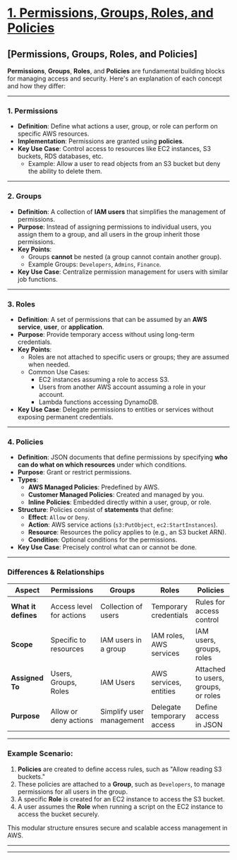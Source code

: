 # [1. Permissions, Groups, Roles, and Policies](#permissions-groups-roles-and-policies)

## [Permissions, Groups, Roles, and Policies]
**Permissions**, **Groups**, **Roles**, and **Policies** are fundamental building blocks for managing access and security. Here's an explanation of each concept and how they differ:

---

### 1. **Permissions**
- **Definition**: Define what actions a user, group, or role can perform on specific AWS resources.
- **Implementation**: Permissions are granted using **policies**.
- **Key Use Case**: Control access to resources like EC2 instances, S3 buckets, RDS databases, etc.
  - Example: Allow a user to read objects from an S3 bucket but deny the ability to delete them.

---

### 2. **Groups**
- **Definition**: A collection of **IAM users** that simplifies the management of permissions.
- **Purpose**: Instead of assigning permissions to individual users, you assign them to a group, and all users in the group inherit those permissions.
- **Key Points**:
  - Groups **cannot** be nested (a group cannot contain another group).
  - Example Groups: `Developers`, `Admins`, `Finance`.
- **Key Use Case**: Centralize permission management for users with similar job functions.

---

### 3. **Roles**
- **Definition**: A set of permissions that can be assumed by an **AWS service**, **user**, or **application**.
- **Purpose**: Provide temporary access without using long-term credentials.
- **Key Points**:
  - Roles are not attached to specific users or groups; they are assumed when needed.
  - Common Use Cases:
    - EC2 instances assuming a role to access S3.
    - Users from another AWS account assuming a role in your account.
    - Lambda functions accessing DynamoDB.
- **Key Use Case**: Delegate permissions to entities or services without exposing permanent credentials.

---

### 4. **Policies**
- **Definition**: JSON documents that define permissions by specifying **who can do what on which resources** under which conditions.
- **Purpose**: Grant or restrict permissions.
- **Types**:
  - **AWS Managed Policies**: Predefined by AWS.
  - **Customer Managed Policies**: Created and managed by you.
  - **Inline Policies**: Embedded directly within a user, group, or role.
- **Structure**: Policies consist of **statements** that define:
  - **Effect**: `Allow` or `Deny`.
  - **Action**: AWS service actions (`s3:PutObject`, `ec2:StartInstances`).
  - **Resource**: Resources the policy applies to (e.g., an S3 bucket ARN).
  - **Condition**: Optional conditions for the permissions.
- **Key Use Case**: Precisely control what can or cannot be done.

---

### Differences & Relationships

| **Aspect**         | **Permissions**          | **Groups**             | **Roles**              | **Policies**             |
|---------------------|--------------------------|-------------------------|-------------------------|--------------------------|
| **What it defines** | Access level for actions | Collection of users     | Temporary credentials   | Rules for access control |
| **Scope**           | Specific to resources    | IAM users in a group    | IAM roles, AWS services | IAM users, groups, roles |
| **Assigned To**     | Users, Groups, Roles     | IAM Users               | AWS services, entities | Attached to users, groups, or roles |
| **Purpose**         | Allow or deny actions    | Simplify user management| Delegate temporary access| Define access in JSON    |

---
### Example Scenario:
1. **Policies** are created to define access rules, such as "Allow reading S3 buckets."
2. These policies are attached to a **Group**, such as `Developers`, to manage permissions for all users in the group.
3. A specific **Role** is created for an EC2 instance to access the S3 bucket.
4. A user assumes the **Role** when running a script on the EC2 instance to access the bucket securely.

This modular structure ensures secure and scalable access management in AWS.

---
---
